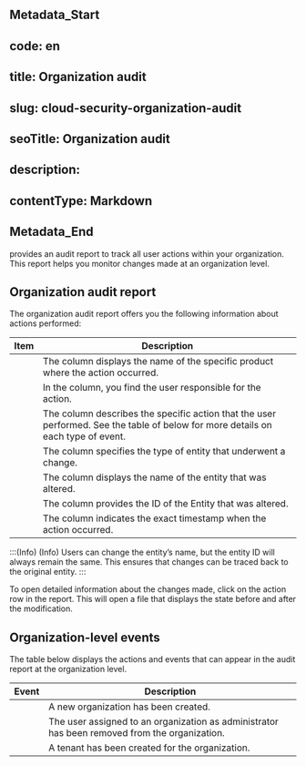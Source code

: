 ## Metadata_Start 
## code: en
## title: Organization audit 
## slug: cloud-security-organization-audit 
## seoTitle: Organization audit 
## description:  
## contentType: Markdown 
## Metadata_End
 provides an audit report to track all user actions within your organization. This report helps you monitor changes made at an organization level.

## Organization audit report

The organization audit report offers you the following information about actions performed:

| Item | Description |
| --- | --- |
|  | The  column displays the name of the specific product where the action occurred. |
|  | In the  column, you find the user responsible for the action. |
|  | The  column describes the specific action that the user performed. See the table of  below for more details on each type of event. |
|  | The  column specifies the type of entity that underwent a change. |
|  | The  column displays the name of the entity that was altered. |
|  | The  column provides the ID of the Entity that was altered. |
|  | The  column indicates the exact timestamp when the action occurred. |

:::(Info) (Info)
Users can change the entity’s name, but the entity ID will always remain the same. This ensures that changes can be traced back to the original entity.
:::

To open detailed information about the changes made, click on the action row in the report. This will open a  file that displays the state before and after the modification.

## Organization-level events

The table below displays the actions and events that can appear in the audit report at the organization level.

| Event | Description |
| --- | --- |
|  | A new organization has been created. |
|  | The user assigned to an organization as administrator has been removed from the organization. |
|  | A tenant has been created for the organization. |